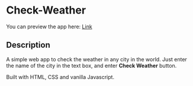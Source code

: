 # Check-Weather
You can preview the app here: [Link](https://red1code.github.io/check-weather/)

## Description

A simple web app to check the weather in any city in the world. Just enter the name of the city in the text box, and enter **Check Weather** button.

Built with HTML, CSS and vanilla Javascript.
